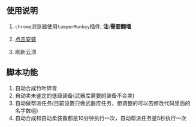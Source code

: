## 使用说明
1. `chrome`浏览器使用`tamperMonkey`插件, **注:需要翻墙**

2. [点击安装](https://github.com/lt541013990/jsScript-yunding/raw/master/%E4%BA%91%E9%A1%B6%E4%BF%AE%E4%BB%99%E8%84%9A%E6%9C%AC%E5%AE%9E%E6%88%98.user.js)

3. 刷新云顶

   

## 脚本功能

1. 自动合成竹叶碎青
2. 自动卖未鉴定的低级装备(武器库需要的装备不会卖)
3. 自动做帮派任务(目前设置只做武器库任务，想调整的可以去修改代码里面的名字数组)
4. 自动合成和自动卖装备都是10分钟执行一次，自动帮派任务是5秒执行一次
